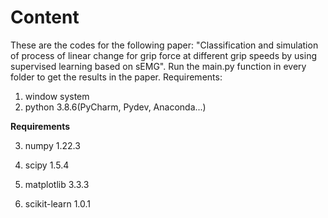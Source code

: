 # Content
These are the codes for the following paper: "Classification and simulation of process of linear change for grip force at different grip speeds by using supervised learning based on sEMG".
Run the main.py function in every folder to get the results in the paper.
  Requirements:
1. window system
2. python 3.8.6(PyCharm, Pydev, Anaconda...)  
  
  **Requirements**  

 
3. numpy 1.22.3  

  
4. scipy 1.5.4  

  
5. matplotlib 3.3.3  

  
6. scikit-learn 1.0.1